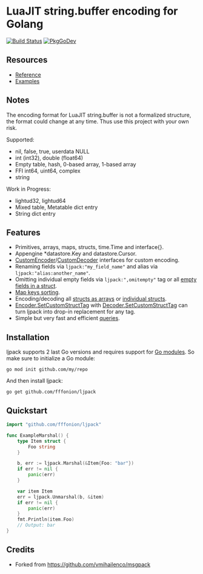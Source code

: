 # LuaJIT string.buffer encoding for Golang

[![Build Status](https://travis-ci.org/fffonion/ljpack.svg)](https://travis-ci.org/fffonion/ljpack)
[![PkgGoDev](https://pkg.go.dev/badge/github.com/fffonion/ljpack)](https://pkg.go.dev/github.com/fffonion/ljpack)


## Resources

- [Reference](https://pkg.go.dev/github.com/fffonion/ljpack)
- [Examples](https://pkg.go.dev/github.com/fffonion/ljpack#pkg-examples)

## Notes

The encoding format for LuaJIT string.buffer is not a formalized structure, the format
could change at any time. Thus use this project with your own risk.

Supported:

- nil, false, true, userdata NULL
- int (int32), double (float64)
- Empty table, hash, 0-based array, 1-based array
- FFI int64, uint64, complex
- string

Work in Progress:

- lightud32, lightud64
- Mixed table, Metatable dict entry
- String dict entry

## Features

- Primitives, arrays, maps, structs, time.Time and interface{}.
- Appengine \*datastore.Key and datastore.Cursor.
- [CustomEncoder]/[CustomDecoder] interfaces for custom encoding.
- Renaming fields via `ljpack:"my_field_name"` and alias via `ljpack:"alias:another_name"`.
- Omitting individual empty fields via `ljpack:",omitempty"` tag or all
  [empty fields in a struct](https://pkg.go.dev/github.com/fffonion/ljpack#example-Marshal-OmitEmpty).
- [Map keys sorting](https://pkg.go.dev/github.com/fffonion/ljpack#Encoder.SetSortMapKeys).
- Encoding/decoding all
  [structs as arrays](https://pkg.go.dev/github.com/fffonion/ljpack#Encoder.UseArrayEncodedStructs)
  or
  [individual structs](https://pkg.go.dev/github.com/fffonion/ljpack#example-Marshal-AsArray).
- [Encoder.SetCustomStructTag] with [Decoder.SetCustomStructTag] can turn ljpack into drop-in
  replacement for any tag.
- Simple but very fast and efficient
  [queries](https://pkg.go.dev/github.com/fffonion/ljpack#example-Decoder.Query).

[customencoder]: https://pkg.go.dev/github.com/fffonion/ljpack#CustomEncoder
[customdecoder]: https://pkg.go.dev/github.com/fffonion/ljpack#CustomDecoder
[encoder.setcustomstructtag]:
  https://pkg.go.dev/github.com/fffonion/ljpack#Encoder.SetCustomStructTag
[decoder.setcustomstructtag]:
  https://pkg.go.dev/github.com/fffonion/ljpack#Decoder.SetCustomStructTag

## Installation

ljpack supports 2 last Go versions and requires support for
[Go modules](https://github.com/golang/go/wiki/Modules). So make sure to initialize a Go module:

```shell
go mod init github.com/my/repo
```

And then install ljpack:

```shell
go get github.com/fffonion/ljpack
```

## Quickstart

```go
import "github.com/fffonion/ljpack"

func ExampleMarshal() {
    type Item struct {
        Foo string
    }

    b, err := ljpack.Marshal(&Item{Foo: "bar"})
    if err != nil {
        panic(err)
    }

    var item Item
    err = ljpack.Unmarshal(b, &item)
    if err != nil {
        panic(err)
    }
    fmt.Println(item.Foo)
    // Output: bar
}
```

## Credits

- Forked from https://github.com/vmihailenco/msgpack

